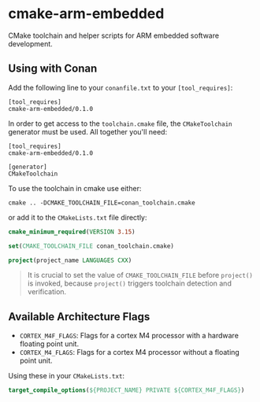 # cmake-arm-embedded

CMake toolchain and helper scripts for ARM embedded software development.

## Using with Conan

Add the following line to your `conanfile.txt` to your `[tool_requires]`:

```
[tool_requires]
cmake-arm-embedded/0.1.0
```

In order to get access to the `toolchain.cmake` file, the `CMakeToolchain`
generator must be used. All together you'll need:

```
[tool_requires]
cmake-arm-embedded/0.1.0

[generator]
CMakeToolchain
```

To use the toolchain in cmake use either:

```
cmake .. -DCMAKE_TOOLCHAIN_FILE=conan_toolchain.cmake
```

or add it to the `CMakeLists.txt` file directly:

```cmake
cmake_minimum_required(VERSION 3.15)

set(CMAKE_TOOLCHAIN_FILE conan_toolchain.cmake)

project(project_name LANGUAGES CXX)
```

> It is crucial to set the value of `CMAKE_TOOLCHAIN_FILE` before `project()` is
> invoked, because `project()` triggers toolchain detection and verification.

## Available Architecture Flags

- `CORTEX_M4F_FLAGS`: Flags for a cortex M4 processor with a hardware floating
  point unit.
- `CORTEX_M4_FLAGS`: Flags for a cortex M4 processor without a floating point
  unit.

Using these in your `CMakeLists.txt`:

```cmake
target_compile_options(${PROJECT_NAME} PRIVATE ${CORTEX_M4F_FLAGS})
```
